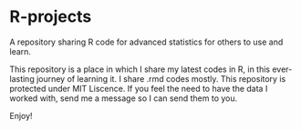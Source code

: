 # R-projects
A repository sharing R code for advanced statistics for others to use and learn.

This repository is a place in which I share my latest codes in R, in this ever-lasting journey of learning it. 
I share .rmd codes mostly.
This repository is protected under MIT Liscence. If you feel the need to have the data I worked with, send me a message so I can send them to you. 

Enjoy!
